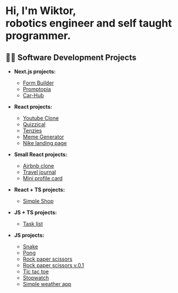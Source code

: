 <h1>Hi, I'm Wiktor, </br> robotics engineer and self taught programmer.</h1>

<h2> 👨‍💻 Software Development Projects</h2>

- <b> Next.js projects:</b>
  - [Form Builder](https://github.com/WiktorW0/form-builder-next)
  - [Promptopia](https://github.com/WiktorW0/promptopia-next)
  - [Car-Hub](https://github.com/WiktorW0/car-hub)

- <b> React projects:</b>
  - [Youtube Clone](https://github.com/WiktorW0/youtube-clone)
  - [Quizzical](https://github.com/WiktorW0/quizzical)
  - [Tenzies](https://github.com/WiktorW0/tenzies-game)
  - [Meme Generator](https://github.com/WiktorW0/meme-generator-alpha)
  - [Nike landing page](https://github.com/WiktorW0/nike-landing-page)
  
- <b>Small React projects:</b>
  - [Airbnb clone](https://github.com/WiktorW0/airbnb-clone)
  - [Travel journal](https://github.com/WiktorW0/travel-journal)
  - [Mini profile card](https://github.com/WiktorW0/mini-profile-card)

- <b>React + TS projects:</b>
  - [Simple Shop](https://github.com/WiktorW0/simple-shop-ts)

- <b>JS + TS projects:</b>
  - [Task list](https://github.com/WiktorW0/task-list)

- <b>JS projects:</b>
  - [Snake](https://github.com/WiktorW0/snake-game)
  - [Pong](https://github.com/WiktorW0/pong-game)
  - [Rock paper scissors](https://github.com/WiktorW0/rock-paper-scissors)
  - [Rock paper scissors v.0.1](https://github.com/WiktorW0/rock-paper-scissorsV0.1)
  - [Tic tac toe](https://github.com/WiktorW0/tic-tac-toe)
  - [Stopwatch](https://github.com/WiktorW0/stopwatch)
  - [Simple weather app](https://github.com/WiktorW0/simple-weather-app)
    
<!--
**WiktorW0/WiktorW0** is a ✨ _special_ ✨ repository because its `README.md` (this file) appears on your GitHub profile.

Here are some ideas to get you started:

- 🔭 I’m currently working on ...
- 🌱 I’m currently learning ...
- 👯 I’m looking to collaborate on ...
- 🤔 I’m looking for help with ...
- 💬 Ask me about ...
- 📫 How to reach me: ...
- 😄 Pronouns: ...
- ⚡ Fun fact: ...
-->
